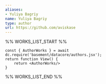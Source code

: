 ```yaml
---
aliases:
- Yuliya Bagriy
name: Yuliya Bagriy
type: author
url: https://github.com/aviskase
---
```



%% WORKS_LIST_START %%

```datacorejsx
const { AuthorWorks } = await dc.require('basement/datacore/authors.jsx');
return function View() {
    return <AuthorWorks/>
}
```
%% WORKS_LIST_END %%
